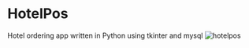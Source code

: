# HotelPos
Hotel ordering app written in Python using tkinter and mysql 
![hotelpos](https://user-images.githubusercontent.com/72398465/159280608-6e4487a5-9629-4847-a1df-ab3c05fbbda9.png)
